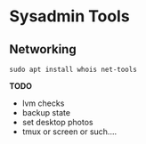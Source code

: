 # Sysadmin Tools

## Networking

```shell
sudo apt install whois net-tools
```

**TODO**

* lvm checks
* backup state
* set desktop photos
* tmux or screen or such....
